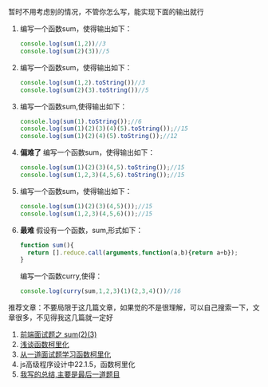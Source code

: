 暂时不用考虑别的情况，不管你怎么写，能实现下面的输出就行

1. 编写一个函数sum，使得输出如下：
    ```js
    console.log(sum(1,2))//3
    console.log(sum(2)(3))//5
    ```
2. 编写一个函数sum，使得输出如下：
    ```js
    console.log(sum(1,2).toString())//3
    console.log(sum(2)(3).toString())//5
    ```
3. 编写一个函数sum,使得输出如下：
    ```js
    console.log(sum(1).toString());//6
    console.log(sum(1)(2)(3)(4)(5).toString());//15
    console.log(sum(1)(2)(4)(5).toString());//12
    ```

4. **偏难了** 编写一个函数sum，使得输出如下：
    ```js
    console.log(sum(1)(2)(3)(4,5).toString());//15
    console.log(sum(1,2,3)(4,5,6).toString());//15
    ```
5. 编写一个函数sum，使得输出如下：
    ```js
    console.log(sum(1)(2)(3)(4,5)());//15
    console.log(sum(1,2,3)(4,5,6)());//15
    ```
6. **最难** 假设有一个函数，sum,形式如下：
    ```js
    function sum(){
      return [].reduce.call(arguments,function(a,b){return a+b});
    }
    ```
    编写一个函数curry,使得：
    ```js
    console.log(curry(sum,1,2,3)(1)(2,3,4)())//16
    ```

推荐文章：不要局限于这几篇文章，如果觉的不是很理解，可以自己搜索一下，文章很多，不见得我这几篇就一定好
1. [前端面试题之 sum(2)(3)](https://www.w3ctrain.com/2017/02/17/sum-of-bitch/)
2. [浅谈函数柯里化](http://www.jianshu.com/p/33392cb4b055)
3. [从一道面试题学习函数柯里化](https://segmentfault.com/a/1190000008193605)
4. js高级程序设计中22.1.5，函数柯里化
5. [我写的总结,主要是最后一道题目](http://www.jianshu.com/p/f88a5175e7a2)
